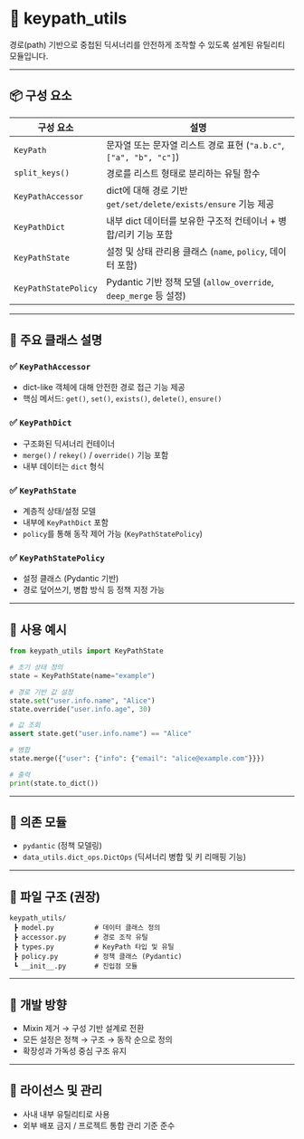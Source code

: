 # 🔑 keypath_utils

경로(path) 기반으로 중첩된 딕셔너리를 안전하게 조작할 수 있도록 설계된 유틸리티 모듈입니다.

---

## 📦 구성 요소

| 구성 요소 | 설명 |
|-----------|------|
| `KeyPath` | 문자열 또는 문자열 리스트 경로 표현 (`"a.b.c"`, `["a", "b", "c"]`) |
| `split_keys()` | 경로를 리스트 형태로 분리하는 유틸 함수 |
| `KeyPathAccessor` | dict에 대해 경로 기반 `get/set/delete/exists/ensure` 기능 제공 |
| `KeyPathDict` | 내부 dict 데이터를 보유한 구조적 컨테이너 + 병합/리키 기능 포함 |
| `KeyPathState` | 설정 및 상태 관리용 클래스 (`name`, `policy`, 데이터 포함) |
| `KeyPathStatePolicy` | Pydantic 기반 정책 모델 (`allow_override`, `deep_merge` 등 설정) |

---

## 🧱 주요 클래스 설명

### ✅ `KeyPathAccessor`
- dict-like 객체에 대해 안전한 경로 접근 기능 제공
- 핵심 메서드: `get()`, `set()`, `exists()`, `delete()`, `ensure()`

### ✅ `KeyPathDict`
- 구조화된 딕셔너리 컨테이너
- `merge()` / `rekey()` / `override()` 기능 포함
- 내부 데이터는 `dict` 형식

### ✅ `KeyPathState`
- 계층적 상태/설정 모델
- 내부에 `KeyPathDict` 포함
- `policy`를 통해 동작 제어 가능 (`KeyPathStatePolicy`)

### ✅ `KeyPathStatePolicy`
- 설정 클래스 (Pydantic 기반)
- 경로 덮어쓰기, 병합 방식 등 정책 지정 가능

---

## 🔁 사용 예시

```python
from keypath_utils import KeyPathState

# 초기 상태 정의
state = KeyPathState(name="example")

# 경로 기반 값 설정
state.set("user.info.name", "Alice")
state.override("user.info.age", 30)

# 값 조회
assert state.get("user.info.name") == "Alice"

# 병합
state.merge({"user": {"info": {"email": "alice@example.com"}}})

# 출력
print(state.to_dict())
```

---

## 🧩 의존 모듈
- `pydantic` (정책 모델링)
- `data_utils.dict_ops.DictOps` (딕셔너리 병합 및 키 리매핑 기능)

---

## 📁 파일 구조 (권장)
```
keypath_utils/
 ┣ model.py          # 데이터 클래스 정의
 ┣ accessor.py       # 경로 조작 유틸
 ┣ types.py          # KeyPath 타입 및 유틸
 ┣ policy.py         # 정책 클래스 (Pydantic)
 ┗ __init__.py       # 진입점 모듈
```

---

## 🧭 개발 방향
- Mixin 제거 → 구성 기반 설계로 전환
- 모든 설정은 정책 → 구조 → 동작 순으로 정의
- 확장성과 가독성 중심 구조 유지

---

## 🔐 라이선스 및 관리
- 사내 내부 유틸리티로 사용
- 외부 배포 금지 / 프로젝트 통합 관리 기준 준수
